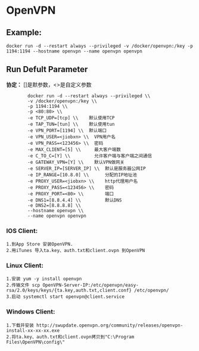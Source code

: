 OpenVPN
===

## Example:

    docker run -d --restart always --privileged -v /docker/openvpn:/key -p 1194:1194 --hostname openvpn --name openvpn openvpn

## Run Defult Parameter
**协定：** []是默参数，<>是自定义参数

			docker run -d --restart always --privileged \\
			-v /docker/openvpn:/key \\
			-p 1194:1194 \\
			-p <80:80> \\
			-e TCP_UDP=[tcp] \\    默认使用TCP
			-e TAP_TUN=[tun] \\    默认使用tun
			-e VPN_PORT=[1194] \\  默认端口
			-e VPN_USER=<jiobxn> \\  VPN用户名
			-e VPN_PASS=<123456> \\  密码
			-e MAX_CLIENT=[5] \\     最大客户端数
			-e C_TO_C=[Y] \\         允许客户端与客户端之间通信
			-e GATEWAY_VPN=[Y] \\    默认VPN做网关
			-e SERVER_IP=[SERVER_IP] \\  默认是服务器公网IP
			-e IP_RANGE=[10.8.0] \\      分配的IP地址池
			-e PROXY_USER=<jiobxn> \\    http代理用户名
			-e PROXY_PASS=<123456> \\    密码
			-e PROXY_PORT=<80> \\        端口
			-e DNS1=[8.8.4.4] \\         默认DNS
			-e DNS2=[8.8.8.8] \\
			--hostname openvpn \\
			--name openvpn openvpn

### IOS Client:

    1.到App Store 安装OpenVPN.
    2.用iTunes 导入ta.key、auth.txt和client.ovpn 到OpenVPN

### Linux Client:

    1.安装 yum -y install openvpn
    2.传输文件 scp OpenVPN-Server-IP:/etc/openvpn/easy-rsa/2.0/keys/keys/{ta.key,auth.txt,client.conf} /etc/openvpn/
    3.启动 systemctl start openvpn@client.service

### Windows Client:

    1.下载并安装 http://swupdate.openvpn.org/community/releases/openvpn-install-xx-xx-xx.exe
    2.将ta.key、auth.txt和client.ovpn拷贝到"C:\Program Files\OpenVPN\config\"
